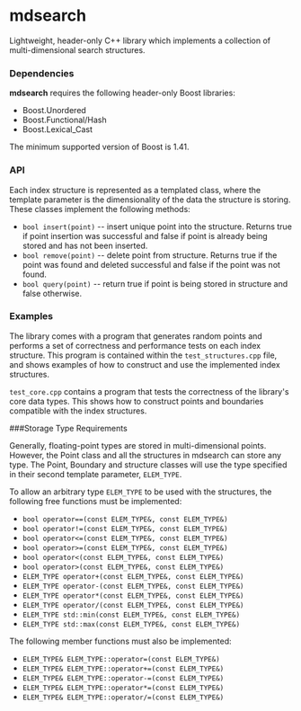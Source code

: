 # mdsearch

Lightweight, header-only C++ library which implements a collection of
multi-dimensional search structures.

### Dependencies

**mdsearch** requires the following header-only Boost libraries:
* Boost.Unordered
* Boost.Functional/Hash
* Boost.Lexical_Cast

The minimum supported version of Boost is 1.41.

### API

Each index structure is represented as a templated class, where the template
parameter is the dimensionality of the data the structure is storing. These
classes implement the following methods:
* ```bool insert(point)``` -- insert unique point into the structure. Returns
true if point insertion was successful and false if point is already being
stored and has not been inserted.
* ```bool remove(point)``` -- delete point from structure. Returns true if the
point was found and deleted successful and false if the point was not found.
* ```bool query(point)``` -- return true if point is being stored in structure
and false otherwise.

### Examples

The library comes with a program that generates random points and performs a
set of correctness and performance tests on each index structure. This program
is contained within the ```test_structures.cpp``` file, and shows examples of
how to construct and use the implemented index structures.

```test_core.cpp``` contains a program that tests the correctness of the
library's core data types. This shows how to construct points and boundaries
compatible with the index structures.

###Storage Type Requirements

Generally, floating-point types are stored in multi-dimensional points.
However, the Point class and all the structures in mdsearch can store any
type. The Point, Boundary and structure classes will use the type specified in
their second template parameter, `ELEM_TYPE`.

To allow an arbitrary type `ELEM_TYPE` to be used with the structures, the
following free functions must be implemented:
* `bool operator==(const ELEM_TYPE&, const ELEM_TYPE&)`
* `bool operator!=(const ELEM_TYPE&, const ELEM_TYPE&)`
* `bool operator<=(const ELEM_TYPE&, const ELEM_TYPE&)`
* `bool operator>=(const ELEM_TYPE&, const ELEM_TYPE&)`
* `bool operator<(const ELEM_TYPE&, const ELEM_TYPE&)`
* `bool operator>(const ELEM_TYPE&, const ELEM_TYPE&)`
* `ELEM_TYPE operator+(const ELEM_TYPE&, const ELEM_TYPE&)`
* `ELEM_TYPE operator-(const ELEM_TYPE&, const ELEM_TYPE&)`
* `ELEM_TYPE operator*(const ELEM_TYPE&, const ELEM_TYPE&)`
* `ELEM_TYPE operator/(const ELEM_TYPE&, const ELEM_TYPE&)`
* `ELEM_TYPE std::min(const ELEM_TYPE&, const ELEM_TYPE&)`
* `ELEM_TYPE std::max(const ELEM_TYPE&, const ELEM_TYPE&)`

The following member functions must also be implemented:
* `ELEM_TYPE& ELEM_TYPE::operator=(const ELEM_TYPE&)`
* `ELEM_TYPE& ELEM_TYPE::operator+=(const ELEM_TYPE&)`
* `ELEM_TYPE& ELEM_TYPE::operator-=(const ELEM_TYPE&)`
* `ELEM_TYPE& ELEM_TYPE::operator*=(const ELEM_TYPE&)`
* `ELEM_TYPE& ELEM_TYPE::operator/=(const ELEM_TYPE&)`
